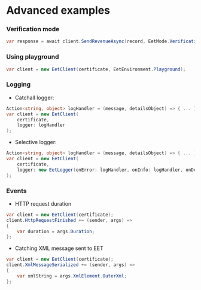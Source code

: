 # Advanced examples

### Verification mode
```csharp
var response = await client.SendRevenueAsync(record, EetMode.Verification);
```

### Using playground
```csharp
var client = new EetClient(certificate, EetEnvironment.Playground);
```

### Logging
- Catchall logger:
```csharp
Action<string, object> logHandler = (message, detailsObject) => { ... };
var client = new EetClient(
    certificate,
    logger: logHandler
);
```

- Selective logger:
```csharp
Action<string, object> logHandler = (message, detailsObject) => { ... };
var client = new EetClient(
    certificate,
    logger: new EetLogger(onError: logHandler, onInfo: logHandler, onDebug: null)
);
```

### Events
- HTTP request duration
```csharp
var client = new EetClient(certificate);
client.HttpRequestFinished += (sender, args) =>
{
    var duration = args.Duration;
};
```

- Catching XML message sent to EET
```csharp
var client = new EetClient(certificate);
client.XmlMessageSerialized += (sender, args) =>
{
    var xmlString = args.XmlElement.OuterXml;
};
```

